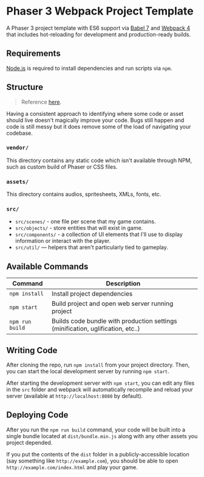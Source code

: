 # Phaser 3 Webpack Project Template

A Phaser 3 project template with ES6 support via [Babel 7](https://babeljs.io/) and [Webpack 4](https://webpack.js.org/) that includes hot-reloading for development and production-ready builds.

## Requirements

[Node.js](https://nodejs.org) is required to install dependencies and run scripts via `npm`.

## Structure

> Reference [here](https://github.com/jdotrjs/phaser-guides/blob/master/Basics/Part1.md).

Having a consistent approach to identifying where some code or asset should live doesn't magically improve your code. Bugs still happen and code is still messy but it does remove some of the load of navigating your codebase.

### `vendor/`

This directory contains any static code which isn't available through NPM, such as custom build of Phaser or CSS files.

### `assets/`

This directory contains audios, spritesheets, XMLs, fonts, etc.

### `src/`

- `src/scenes/` - one file per scene that my game contains.
- `src/objects/` - store entities that will exist in game.
- `src/components/` - a collection of UI elements that I'll use to display information or interact with the player.
- `src/util/` — helpers that aren't particularly tied to gameplay.

## Available Commands

| Command         | Description                                                                     |
| --------------- | ------------------------------------------------------------------------------- |
| `npm install`   | Install project dependencies                                                    |
| `npm start`     | Build project and open web server running project                               |
| `npm run build` | Builds code bundle with production settings (minification, uglification, etc..) |

## Writing Code

After cloning the repo, run `npm install` from your project directory. Then, you can start the local development server by running `npm start`.

After starting the development server with `npm start`, you can edit any files in the `src` folder and webpack will automatically recompile and reload your server (available at `http://localhost:8080` by default).

## Deploying Code

After you run the `npm run build` command, your code will be built into a single bundle located at `dist/bundle.min.js` along with any other assets you project depended.

If you put the contents of the `dist` folder in a publicly-accessible location (say something like `http://example.com`), you should be able to open `http://example.com/index.html` and play your game.
